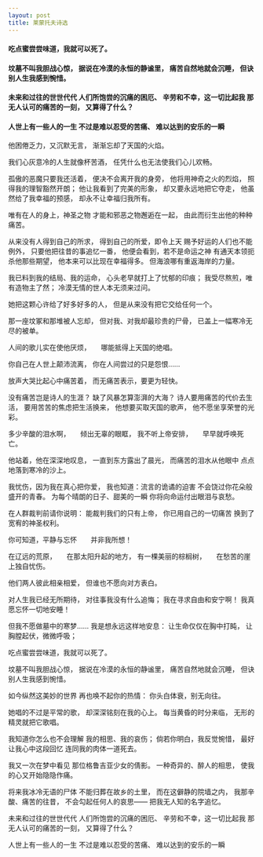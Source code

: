 ```yaml
---
layout: post
title: 莱蒙托夫诗选
---
```

#### 吃点蜜尝尝味道，我就可以死了。
#### 坟墓不叫我胆战心惊， 据说在冷漠的永恒的静谧里， 痛苦自然地就会沉睡， 但诀别人生我感到惋惜。
#### 未来和过往的世世代代 人们所饱尝的沉痛的困厄、 辛劳和不幸，这一切比起我 那无人认可的痛苦的一刻， 又算得了什么？
#### 人世上有一些人的一生 不过是难以忍受的苦痛、 难以达到的安乐的一瞬
<!-- more -->
他困倦乏力，又沉默无言， 渐渐忘却了天国的火焰。

我们心灰意冷的人生就像杯苦酒， 任凭什么也无法使我们心儿欢畅。

孤傲的恶魔只要我还活着， 便决不会离开我的身旁， 他将用神奇之火的烈焰， 照得我的理智豁然开朗； 他让我看到了完美的形象， 却又要永远地把它夺走， 他虽然给了我幸福的预感， 却永不让幸福归我所有。

唯有在人的身上，神圣之物 才能和邪恶之物邂逅在一起， 由此而衍生出他的种种痛苦。

从来没有人得到自己的所求， 得到自己的所爱，即令上天 赐予好运的人们也不能例外， 只要他把往昔的事追忆一番， 他便会看到，若不是命运之神 有通天本领扼杀他那些期望， 他本来可以比现在幸福得多。 但海浪哪有重返海岸的力量。

我已料到我的结局、我的运命， 心头老早就打上了忧郁的印痕； 我受尽熬煎，唯有造物主了然； 冷漠无情的世人本无须来过问。

她把这颗心许给了好多好多的人， 但是从来没有把它交给任何一个。

那一座坟冢和那堆被人忘却， 但对我、对我却最珍贵的尸骨， 已盖上一幅寒冷无尽的被单。

人间的歌儿实在使他厌烦，　　哪能抵得上天国的绝唱。

你自己在人世上颠沛流离， 你在人间尝过的只是怨恨……

放声大哭比起心中痛苦着， 而无痛苦表示，要更为轻快。

没有痛苦岂是诗人的生涯？ 缺了风暴怎算澎湃的大海？ 诗人要用痛苦的代价去生活， 要用苦苦的焦虑把生活换来， 他想要买取天国的歌声， 他不愿坐享荣誉的光彩。

多少辛酸的泪水啊，　　倾出无辜的眼眶， 我不听上帝安排，　　早早就呼唤死亡。

他站着，他在深深地叹息， 一直到东方露出了晨光， 而痛苦的泪水从他眼中 点点地落到寒冷的沙上。

我忧伤，因为我在真心把你爱， 我也知道：流言的诡谲的迫害 不会饶过你花朵般盛开的青春。 为每个晴朗的日子、甜美的一瞬 你将向命运付出眼泪与哀愁。

在人群裁判前请你说明： 能裁判我们的只有上帝， 你已用自己的一切痛苦 换到了宽宥的神圣权利。

你可知道，平静与忘怀　　并非我所想！

在辽远的荒原，　　在那太阳升起的地方， 有一棵美丽的棕榈树，　　在愁苦的崖上独自忧伤。

他们两人彼此相亲相爱， 但谁也不愿向对方表白。

对人生我已经无所期待， 对往事我没有什么追悔； 我在寻求自由和安宁啊！ 我真愿忘怀一切地安睡！

但我不愿做墓中的寒梦…… 我是想永远这样地安息： 让生命仅仅在胸中打盹， 让胸膛起伏，微微呼吸；

吃点蜜尝尝味道，我就可以死了。

坟墓不叫我胆战心惊， 据说在冷漠的永恒的静谧里， 痛苦自然地就会沉睡， 但诀别人生我感到惋惜。

如今纵然这美妙的世界 再也唤不起你的热情： 你头白体衰，别无向往。

她唱的不过是平常的歌， 却深深铭刻在我的心上。 每当黄昏的时分来临， 无形的精灵就把它歌唱。

我知道你怎么也不会理解 我的相思、我的哀伤； 倘若你明白，我反觉惋惜， 最好让我心中这段回忆 连同我的肉体一道死去。

我又一次在梦中看见 那位格鲁吉亚少女的倩影。 一种奇异的、醉人的相思， 使我的心又开始隐隐作痛。

将来我冰冷无语的尸体 不能归葬在故乡的土里， 而在这僻静的院墙之内， 我那辛酸、痛苦的往昔， 不会勾起任何人的哀思—— 把我无人知的名字追忆。

未来和过往的世世代代 人们所饱尝的沉痛的困厄、 辛劳和不幸，这一切比起我 那无人认可的痛苦的一刻， 又算得了什么？

人世上有一些人的一生 不过是难以忍受的苦痛、 难以达到的安乐的一瞬